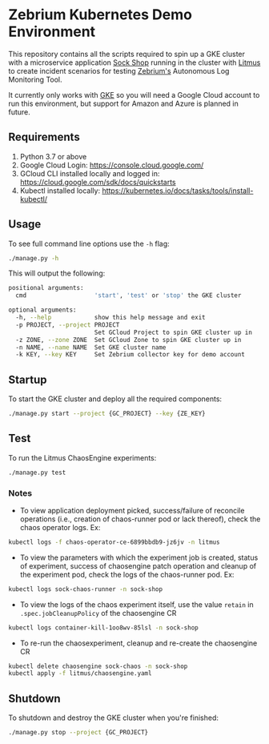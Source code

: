 # Zebrium Kubernetes Demo Environment

This repository contains all the scripts required to spin up a GKE cluster with a microservice application 
[Sock Shop](https://github.com/microservices-demo/microservices-demo) running in the cluster with 
[Litmus](https://litmuschaos.io/) to create incident scenarios for testing [Zebrium's](https://www.zebrium) 
Autonomous Log Monitoring Tool.

It currently only works with [GKE](https://cloud.google.com/kubernetes-engine/) so you will need a Google Cloud
account to run this environment, but support for Amazon and Azure is planned in future.

## Requirements

1. Python 3.7 or above
1. Google Cloud Login: https://console.cloud.google.com/
1. GCloud CLI installed locally and logged in: https://cloud.google.com/sdk/docs/quickstarts
1. Kubectl installed locally: https://kubernetes.io/docs/tasks/tools/install-kubectl/

## Usage

To see full command line options use the `-h` flag:

```bash
./manage.py -h
```

This will output the following:

```bash
positional arguments:
  cmd                   'start', 'test' or 'stop' the GKE cluster

optional arguments:
  -h, --help            show this help message and exit
  -p PROJECT, --project PROJECT
                        Set GCloud Project to spin GKE cluster up in
  -z ZONE, --zone ZONE  Set GCloud Zone to spin GKE cluster up in
  -n NAME, --name NAME  Set GKE cluster name
  -k KEY, --key KEY     Set Zebrium collector key for demo account
```

## Startup

To start the GKE cluster and deploy all the required components:

```bash
./manage.py start --project {GC_PROJECT} --key {ZE_KEY}
```

## Test

To run the Litmus ChaosEngine experiments:

```bash
./manage.py test
```

### Notes

- To view application deployment picked, success/failure of reconcile operations (i.e., creation of chaos-runner pod or lack thereof), check
the chaos operator logs. Ex:

```bash
kubectl logs -f chaos-operator-ce-6899bbdb9-jz6jv -n litmus  
```

- To view the parameters with which the experiment job is created, status of experiment, success of chaosengine patch operation and cleanup of 
the experiment pod, check the logs of the chaos-runner pod. Ex:

```bash
kubectl logs sock-chaos-runner -n sock-shop
```

- To view the logs of the chaos experiment itself, use the value `retain` in `.spec.jobCleanupPolicy` of the chaosengine CR

```bash
kubectl logs container-kill-1oo8wv-85lsl -n sock-shop
```

- To re-run the chaosexperiment, cleanup and re-create the chaosengine CR

```bash
kubectl delete chaosengine sock-chaos -n sock-shop
kubectl apply -f litmus/chaosengine.yaml 
```

## Shutdown

To shutdown and destroy the GKE cluster when you're finished:

```bash
./manage.py stop --project {GC_PROJECT}
```
